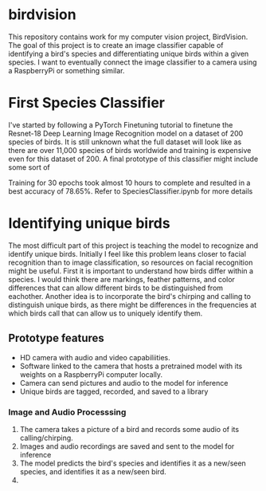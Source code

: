 # birdvision

This repository contains work for my computer vision project, BirdVision. The goal of this project is to create an image classifier capable of identifying a bird's species and differentiating unique birds within a given species. I want to eventually connect the image classifier to a camera using a RaspberryPi or something similar.

# First Species Classifier
I've started by following a PyTorch Finetuning tutorial to finetune the Resnet-18 Deep Learning Image Recognition model on a dataset of 200 species of birds. It is still unknown what the full dataset will look like as there are over 11,000 species of birds worldwide and training is expensive even for this dataset of 200. A final prototype of this classifier might include some sort of 

Training for 30 epochs took almost 10 hours to complete and resulted in a best accuracy of 78.65%. Refer to SpeciesClassifier.ipynb for more details

# Identifying unique birds
The most difficult part of this project is teaching the model to recognize and identify unique birds. Initially I feel like this problem leans closer to facial recognition than to image classification, so resources on facial recognition might be useful. First it is important to understand how birds differ within a species. I would think there are markings, feather patterns, and color differences that can allow different birds to be distinguished from eachother. Another idea is to incorporate the bird's chirping and calling to distinguish unique birds, as there might be differences in the frequencies at which birds call that can allow us to uniquely identify them. 


## Prototype features
- HD camera with audio and video capabiliities.
- Software linked to the camera that hosts a pretrained model with its weights on a RaspberryPi computer locally.
- Camera can send pictures and audio to the model for inference
- Unique birds are tagged, recorded, and saved to a library

### Image and Audio Processsing
1. The camera takes a picture of a bird and records some audio of its calling/chirping.
2. Images and audio recordings are saved and sent to the model for inference
3. The model predicts the bird's species and identifies it as a new/seen species, and identifies it as a new/seen bird.
4. 
